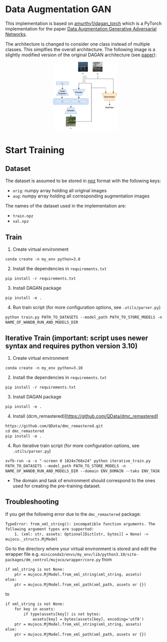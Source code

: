 # Data Augmentation GAN

This implementation is based on [amurthy1/dagan_torch](https://github.com/amurthy1/dagan_torch) which is a PyTorch implementation for the paper [Data Augmentation Generative Adversarial Networks](https://arxiv.org/abs/1711.04340).

The architecture is changed to consider one class instead of multiple classes. This simplfies the overall architecture. The following image is a slightly modified version of the original DAGAN architecture (see [paper](https://arxiv.org/abs/1711.04340)):

<p align="center">
  <img src="resources/dagan_model.png" style="width:40%"/>
</p>

# Start Training

## Dataset
The dataset is assumed to be stored in [npz](https://numpy.org/doc/stable/reference/generated/numpy.savez.html) format with the following keys:
- `orig`: numpy array holding all original images
- `aug`: numpy array holding all corresponding augmentation images

The names of the dataset used in the implementation are:
- `train.npz`
- `val.npz`

## Train

1. Create virtual environment
  ```
  conda create -n my_env python=3.8
  ```
2. Install the dependencies in `requirements.txt`
  ```
  pip install -r requirements.txt
  ```
3. Install DAGAN package
  ```
  pip install -e .
  ```
4. Run train script (for more configuration options, see `.utils/parser.py`)
  ```
  python train.py PATH_TO_DATASETS --model_path PATH_TO_STORE_MODELS -n NAME_OF_WANDB_RUN_AND_MODELS_DIR
  ```

## Iterative Train (important: script uses newer syntax and requires python version 3.10)

1. Create virtual environment
  ```
  conda create -n my_env python=3.10
  ```
2. Install the dependencies in `requirements.txt`
  ```
  pip install -r requirements.txt
  ```
3. Install DAGAN package
  ```
  pip install -e .
  ```
4. Install (dcm_remastered)[https://github.com/QData/dmc_remastered]
  ```
  https://github.com/QData/dmc_remastered.git
  cd dmc_remastered
  pip install -e .
  ```
4. Run iterative train script (for more configuration options, see `.utils/parser.py`)
  ```
  xvfb-run -a -s "-screen 0 1024x768x24" python iterative_train.py PATH_TO_DATASETS --model_path PATH_TO_STORE_MODELS -n NAME_OF_WANDB_RUN_AND_MODELS_DIR --domain ENV_DOMAIN --taks ENV_TASK
  ```
  - The domain and task of environment should correspond to the ones used for creating the pre-training dataset.

## Troubleshooting

If you get the following error due to the `dmc_remastered` package:
```
TypeError: from_xml_string(): incompatible function arguments. The following argument types are supported:
    1. (xml: str, assets: Optional[Dict[str, bytes]] = None) -> mujoco._structs.MjModel
```

Go to the directory where your virtual environment is stored and edit the wrapper file e.g. `miniconda3/envs/my_env/lib/python3.10/site-packages/dm_control/mujoco/wrapper/core.py` from 
```
if xml_string is not None:
    ptr = mujoco.MjModel.from_xml_string(xml_string, assets)
else:
    ptr = mujoco.MjModel.from_xml_path(xml_path, assets or {})
```

to 

```
if xml_string is not None:
    for key in assets:
        if type(assets[key]) is not bytes:
            assets[key] = bytes(assets[key], encoding='utf8')
    ptr = mujoco.MjModel.from_xml_string(xml_string, assets)
else:
    ptr = mujoco.MjModel.from_xml_path(xml_path, assets or {})
```
